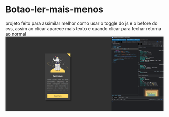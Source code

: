 # Botao-ler-mais-menos

projeto feito para assimilar melhor como usar o toggle do js e o before do css, assim ao clicar aparece mais texto e quando clicar para fechar retorna ao normal
<img src="assets/img/image-readme.png" alt="">